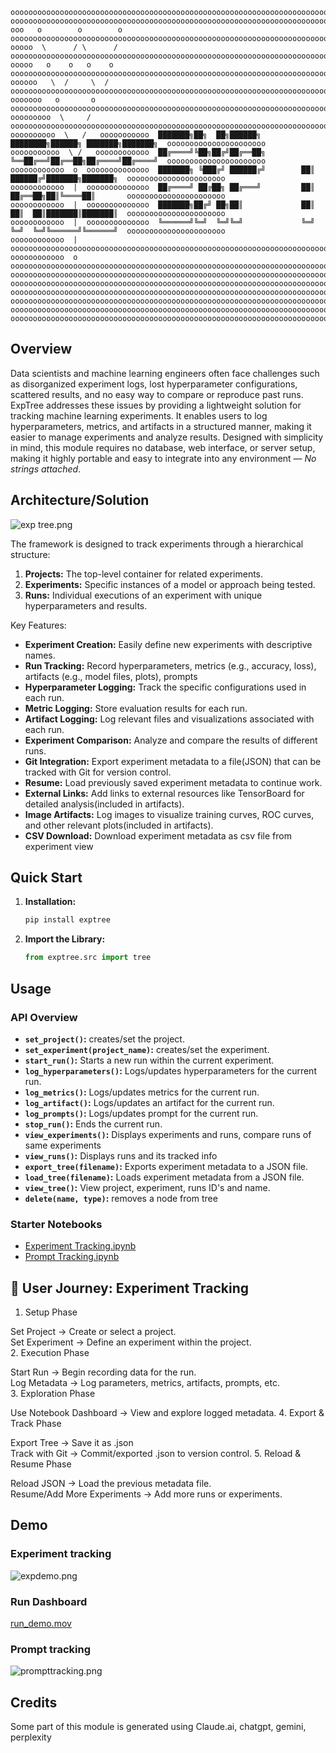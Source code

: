```
ooooooooooooooooooooooooooooooooooooooooooooooooooooooooooooooooooooooooooooooooooooooooooooooooooooooooooooooooooooooo
ooooooooooooooooooooooooooooooooooooooooooooooooooooooooooooooooooooooooooooooooooooooooooooooooooooooooooooooooooooooo
ooo   o        o        o ooooooooooooooooooooooooooooooooooooooooooooooooooooooooooooooooooooooooooooooooooooooooooooo
ooooo  \      / \      / oooooooooooooooooooooooooooooooooooooooooooooooooooooooooooooooooooooooooooooooooooooooooooooo
ooooo   o    o   o    o ooooooooooooooooooooooooooooooooooooooooooooooooooooooooooooooooooooooooooooooooooooooooooooooo
oooooo   \  /     \  / oooooooooooooooooooooooooooooooooooooooooooooooooooooooooooooooooooooooooooooooooooooooooooooooo
ooooooo   o       o   ooooooooooooooooooooooooooooooooooooooooooooooooooooooooooooooooooooooooooooooooooooooooooooooooo
ooooooooo  \     /   oooooooooooooooooooooooooooooooooooooooooooooooooooooooooooooooooooooooooooooooooooooooooooooooooo
oooooooooo  \   /   ooooooooooo  ███████╗██╗  ██╗██████╗      ████████╗██████╗ ███████╗███████╗  oooooooooooooooooooooo
ooooooooooo  \ /   oooooooooooo  ██╔════╝╚██╗██╔╝██╔══██╗     ╚══██╔══╝██╔══██╗██╔════╝██╔════╝  oooooooooooooooooooooo
oooooooooooo  o  oooooooooooooo  ███████╗ ╚███╔╝ ██████╔╝        ██║   ██████╔╝███████╗███████╗  oooooooooooooooooooooo
oooooooooooo  |  oooooooooooooo  ██╔════╝ ██╔██╗ ██╔═══╝         ██║   ██╔══██╗██║╚════██║       oooooooooooooooooooooo                 
oooooooooooo  |  oooooooooooooo  ███████╗██╔╝ ██╗██║             ██║   ██║  ██║███████║███████║  oooooooooooooooooooooo                  
oooooooooooo  |  oooooooooooooo  ╚══════╝╚═╝  ╚═╝╚═╝             ╚═╝   ╚═╝  ╚═╝╚══════╝╚══════╝  oooooooooooooooooooooo     
oooooooooooo  |  oooooooooooooooooooooooooooooooooooooooooooooooooooooooooooooooooooooooooooooooooooooooooooooooooooooo
oooooooooooo  o  oooooooooooooooooooooooooooooooooooooooooooooooooooooooooooooooooooooooooooooooooooooooooooooooooooooo
ooooooooooooooooooooooooooooooooooooooooooooooooooooooooooooooooooooooooooooooooooooooooooooooooooooooooooooooooooooooo
ooooooooooooooooooooooooooooooooooooooooooooooooooooooooooooooooooooooooooooooooooooooooooooooooooooooooooooooooooooooo
ooooooooooooooooooooooooooooooooooooooooooooooooooooooooooooooooooooooooooooooooooooooooooooooooooooooooooooooooooooooo
ooooooooooooooooooooooooooooooooooooooooooooooooooooooooooooooooooooooooooooooooooooooooooooooooooooooooooooooooooooooo
ooooooooooooooooooooooooooooooooooooooooooooooooooooooooooooooooooooooooooooooooooooooooooooooooooooooooooooooooooooooo
ooooooooooooooooooooooooooooooooooooooooooooooooooooooooooooooooooooooooooooooooooooooooooooooooooooooooooooooooooooooo
```

## Overview

Data scientists and machine learning engineers often face challenges such as disorganized experiment logs, lost hyperparameter configurations, scattered results, and no easy way to compare or reproduce past runs. ExpTree addresses these issues by providing a lightweight solution for tracking machine learning experiments. It enables users to log hyperparameters, metrics, and artifacts in a structured manner, making it easier to manage experiments and analyze results. Designed with simplicity in mind, this module requires no database, web interface, or server setup, making it highly portable and easy to integrate into any environment — <i>No strings attached</i>.

## Architecture/Solution

![exp tree.png](images/exptree.png)

The framework is designed to track experiments through a hierarchical structure:

1.  **Projects:** The top-level container for related experiments.
2.  **Experiments:** Specific instances of a model or approach being tested.
3.  **Runs:** Individual executions of an experiment with unique hyperparameters and results.

Key Features:

* **Experiment Creation:** Easily define new experiments with descriptive names.
* **Run Tracking:** Record hyperparameters, metrics (e.g., accuracy, loss), artifacts (e.g., model files, plots), prompts
* **Hyperparameter Logging:** Track the specific configurations used in each run.
* **Metric Logging:** Store evaluation results for each run.
* **Artifact Logging:** Log relevant files and visualizations associated with each run.
* **Experiment Comparison:** Analyze and compare the results of different runs.
* **Git Integration:** Export experiment metadata to a file(JSON) that can be tracked with Git for version control.
* **Resume:** Load previously saved experiment metadata to continue work.
* **External Links:** Add links to external resources like TensorBoard for detailed analysis(included in artifacts).
* **Image Artifacts:** Log images to visualize training curves, ROC curves, and other relevant plots(included in artifacts).
* **CSV Download:** Download experiment metadata as csv file from experiment view

## Quick Start

1.  **Installation:** 
    ```bash
    pip install exptree
    ```

2.  **Import the Library:**
    ```python
    from exptree.src import tree
    ```

## Usage

### API Overview

* **`set_project()`:** creates/set the project.
* **`set_experiment(project_name)`:** creates/set the experiment.
* **`start_run()`:** Starts a new run within the current experiment.
* **`log_hyperparameters()`:** Logs/updates hyperparameters for the current run.
* **`log_metrics()`:** Logs/updates metrics for the current run.
* **`log_artifact()`:** Logs/updates an artifact for the current run.
* **`log_prompts()`:** Logs/updates prompt for the current run.
* **`stop_run()`:** Ends the current run.
* **`view_experiments()`:** Displays experiments and runs, compare runs of same experiments
* **`view_runs()`:** Displays runs and its tracked info
* **`export_tree(filename)`:** Exports experiment metadata to a JSON file.
* **`load_tree(filename)`:** Loads experiment metadata from a JSON file.
* **`view_tree()`:** View project, experiment, runs ID's and name.
* **`delete(name, type)`:** removes a node from tree

### Starter Notebooks

* [Experiment Tracking.ipynb](Experiment%20Tracking.ipynb)
* [Prompt Tracking.ipynb](Prompt%20Tracking.ipynb)

## 🧭  User Journey: Experiment Tracking
1. Setup Phase

Set Project → Create or select a project.<br>
Set Experiment → Define an experiment within the project.<br>
2. Execution Phase

Start Run → Begin recording data for the run.<br>
Log Metadata → Log parameters, metrics, artifacts, prompts, etc.<br>
3. Exploration Phase

Use Notebook Dashboard → View and explore logged metadata.
4. Export & Track Phase

Export Tree → Save it as .json <br>
Track with Git → Commit/exported .json to version control.
5. Reload & Resume Phase

Reload JSON → Load the previous metadata file.<br>
Resume/Add More Experiments → Add more runs or experiments.

## Demo

### Experiment tracking

![expdemo.png](images/expdemo.png)

### Run Dashboard

[run_demo.mov](images/run_demo.mov)

### Prompt tracking
![prompttracking.png](images/prompttracking.png)


## Credits

Some part of this module is generated using Claude.ai, chatgpt, gemini, perplexity


